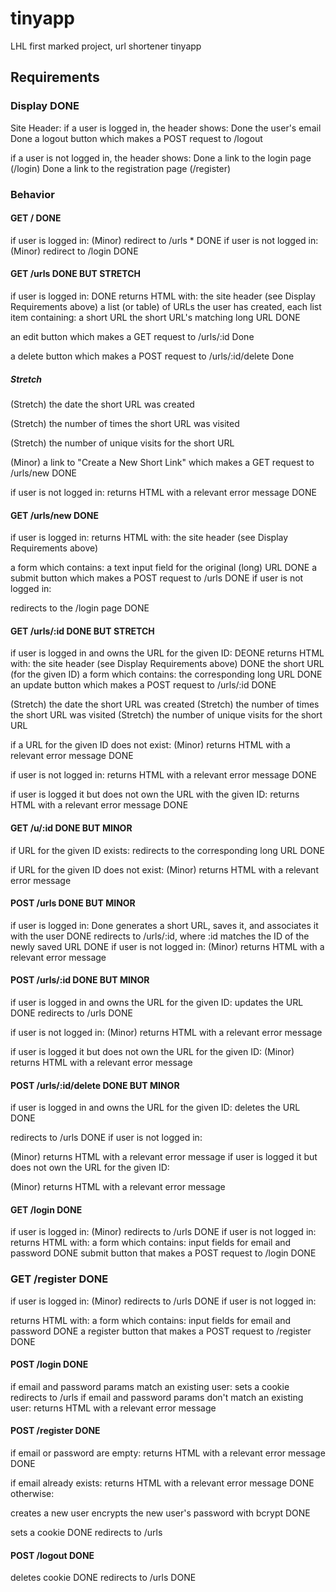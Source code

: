 # tinyapp
LHL first marked project, url shortener tinyapp

## Requirements

### Display DONE

Site Header:
if a user is logged in, the header shows:
Done the user's email
Done a logout button which makes a POST request to /logout

if a user is not logged in, the header shows:
Done a link to the login page (/login)
Done  a link to the registration page (/register)

### Behavior

#### GET / DONE

if user is logged in:
(Minor) redirect to /urls * DONE
if user is not logged in:
(Minor) redirect to /login DONE

#### GET /urls DONE BUT STRETCH

if user is logged in: DONE
returns HTML with:
the site header (see Display Requirements above)
a list (or table) of URLs the user has created, each list item containing:
a short URL
the short URL's matching long URL DONE

an edit button which makes a GET request to /urls/:id Done

a delete button which makes a POST request to /urls/:id/delete Done

##### Stretch
(Stretch) the date the short URL was created

(Stretch) the number of times the short URL was visited

(Stretch) the number of unique visits for the short URL

(Minor) a link to "Create a New Short Link" which makes a GET request to /urls/new DONE

if user is not logged in:
returns HTML with a relevant error message DONE

#### GET /urls/new DONE

if user is logged in:
returns HTML with:
the site header (see Display Requirements above)

a form which contains:
a text input field for the original (long) URL DONE
a submit button which makes a POST request to /urls DONE
if user is not logged in:

redirects to the /login page DONE

#### GET /urls/:id DONE BUT STRETCH
if user is logged in and owns the URL for the given ID: DEONE
returns HTML with:
the site header (see Display Requirements above) DONE
the short URL (for the given ID)
a form which contains:
the corresponding long URL DONE
an update button which makes a POST request to /urls/:id DONE

(Stretch) the date the short URL was created
(Stretch) the number of times the short URL was visited
(Stretch) the number of unique visits for the short URL

if a URL for the given ID does not exist:
(Minor) returns HTML with a relevant error message DONE

if user is not logged in:
returns HTML with a relevant error message DONE

if user is logged it but does not own the URL with the given ID:
returns HTML with a relevant error message DONE

#### GET /u/:id DONE BUT MINOR

if URL for the given ID exists:
redirects to the corresponding long URL DONE

if URL for the given ID does not exist:
(Minor) returns HTML with a relevant error message

#### POST /urls DONE BUT MINOR

if user is logged in: Done
generates a short URL, saves it, and associates it with the user DONE
redirects to /urls/:id, where :id matches the ID of the newly saved URL DONE
if user is not logged in:
(Minor) 
returns HTML with a relevant error message

#### POST /urls/:id DONE BUT MINOR

if user is logged in and owns the URL for the given ID:
updates the URL DONE
redirects to /urls DONE

if user is not logged in:
(Minor) returns HTML with a relevant error message

if user is logged it but does not own the URL for the given ID:
(Minor) returns HTML with a relevant error message

#### POST /urls/:id/delete DONE BUT MINOR
if user is logged in and owns the URL for the given ID:
deletes the URL DONE

redirects to /urls DONE
if user is not logged in:

(Minor) returns HTML with a relevant error message
if user is logged it but does not own the URL for the given ID:

(Minor) returns HTML with a relevant error message

#### GET /login DONE 

if user is logged in:
(Minor) redirects to /urls DONE
if user is not logged in:
returns HTML with:
a form which contains:
input fields for email and password DONE
submit button that makes a POST request to /login DONE


### GET /register DONE

if user is logged in:
(Minor) redirects to /urls DONE
if user is not logged in:

returns HTML with:
a form which contains:
input fields for email and password DONE
a register button that makes a POST request to /register DONE

#### POST /login DONE

if email and password params match an existing user:
sets a cookie
redirects to /urls
if email and password params don't match an existing user: 
returns HTML with a relevant error message

#### POST /register DONE

if email or password are empty:
returns HTML with a relevant error message DONE

if email already exists:
returns HTML with a relevant error message DONE
otherwise:

creates a new user
encrypts the new user's password with bcrypt DONE

sets a cookie DONE
redirects to /urls

#### POST /logout DONE

deletes cookie DONE
redirects to /urls DONE